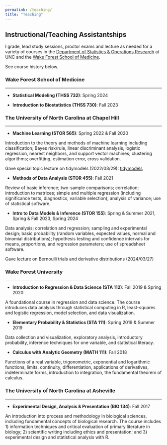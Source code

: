 ```yaml
---
permalink: /teaching/
title: "Teaching"
---
```


## Instructional/Teaching Assistantships

I grade, lead study sessions, proctor exams and lecture as needed for a variety of courses in the [Department of Statistics & Operations Research](https://stor.unc.edu/) at UNC and the [Wake Forest School of Medicine](https://school.wakehealth.edu/departments/biostatistics-and-data-science). 

See course history below.

### Wake Forest School of Medicine

---

- **Statistical Modeling (THSS 732)**: Spring 2024

- **Introduction to Biostatistics (THSS 730)**: Fall 2023

### The University of North Carolina at Chapel Hill

---

- **Machine Learning (STOR 565)**: Spring 2022 & Fall 2020
  
Introduction to the theory and methods of machine learning including classification; Bayes risk/rule, linear discriminant analysis, logistic regression, nearest neighbors, and support vector machines; clustering algorithms; overfitting, estimation error, cross validation.

Gave special topic lecture on tidymodels (2022/03/29): [tidymodels](/images/lectures/presentation.html)
    
- **Methods of Data Analysis (STOR 455)**: Fall 2021

Review of basic inference; two-sample comparisons; correlation; introduction to matrices; simple and multiple regression (including significance tests, diagnostics, variable selection); analysis of variance; use of statistical software.
   
- **Intro to Data Models & Inference (STOR 155)**: Spring & Summer 2021, Spring & Fall 2023, Spring 2024

Data analysis; correlation and regression; sampling and experimental design; basic probability (random variables, expected values, normal and binomial distributions); hypothesis testing and confidence intervals for means, proportions, and regression parameters; use of spreadsheet software.

Gave lecture on Bernoulli trials and derivative distributions (2024/03/27)

### Wake Forest University

---

- **Introduction to Regression & Data Science (STA 112)**: Fall 2019 & Spring 2020

A foundational course in regression and data science. The course introduces data analysis through statistical computing in R, least-squares and logistic regression, model selection, and data visualization.

- **Elementary Probability & Statistics (STA 111)**: Spring 2019 & Summer 2019

Data collection and visualization, exploratory analysis, introductory probability, inference techniques for one variable, and statistical literacy.

- **Calculus with Analytic Geometry (MATH 111)**: Fall 2018

Functions of a real variable, trigonometric, exponential and logarithmic functions, limits, continuity, differentiation, applications of derivatives, indeterminate forms, introduction to integration, the fundamental theorem of calculus.

### The University of North Carolina at Asheville

---

- **Experimental Design, Analysis & Presentation (BIO 134)**: Fall 2017


An introduction into process and methodology in biological sciences, including
fundamental concepts of biological research. The course includes 1) information
techniques and critical evaluation of primary literature in biology; 2) scientific writing
including ethics and presentation; and 3) experimental design and statistical analysis with R.

